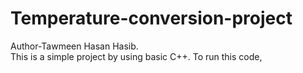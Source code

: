 # Temperature-conversion-project
Author-Tawmeen Hasan Hasib.
<br>
This is a simple project by using basic C++.
To run this code,
